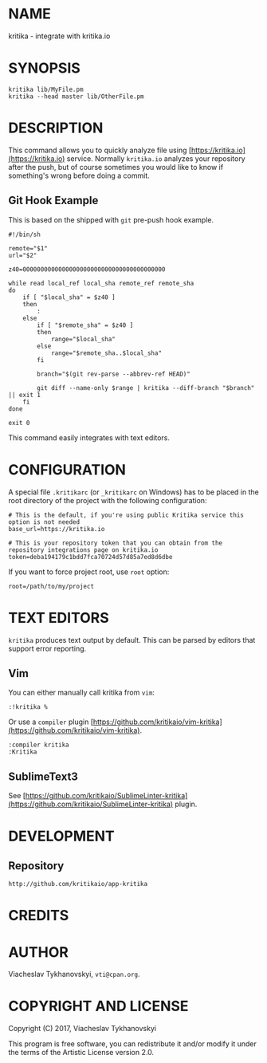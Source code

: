 # NAME

kritika - integrate with kritika.io

# SYNOPSIS

    kritika lib/MyFile.pm
    kritika --head master lib/OtherFile.pm

# DESCRIPTION

This command allows you to quickly analyze file using [https://kritika.io](https://kritika.io) service. Normally `kritika.io` analyzes
your repository after the push, but of course sometimes you would like to know if something's wrong before doing
a commit.

## Git Hook Example

This is based on the shipped with `git` pre-push hook example.

    #!/bin/sh

    remote="$1"
    url="$2"

    z40=0000000000000000000000000000000000000000

    while read local_ref local_sha remote_ref remote_sha
    do
        if [ "$local_sha" = $z40 ]
        then
            :
        else
            if [ "$remote_sha" = $z40 ]
            then
                range="$local_sha"
            else
                range="$remote_sha..$local_sha"
            fi

            branch="$(git rev-parse --abbrev-ref HEAD)"

            git diff --name-only $range | kritika --diff-branch "$branch" || exit 1
        fi
    done

    exit 0

This command easily integrates with text editors.

# CONFIGURATION

A special file `.kritikarc` (or `_kritikarc` on Windows) has to be placed in the root directory of the project with
the following configuration:

    # This is the default, if you're using public Kritika service this option is not needed
    base_url=https://kritika.io

    # This is your repository token that you can obtain from the repository integrations page on kritika.io
    token=deba194179c1bdd7fca70724d57d85a7ed8d6dbe

If you want to force project root, use `root` option:

    root=/path/to/my/project

# TEXT EDITORS

`kritika` produces text output by default. This can be parsed by editors that support error reporting.

## Vim

You can either manually call kritika from `vim`:

    :!kritika %

Or use a `compiler` plugin [https://github.com/kritikaio/vim-kritika](https://github.com/kritikaio/vim-kritika).

    :compiler kritika
    :Kritika

## SublimeText3

See [https://github.com/kritikaio/SublimeLinter-kritika](https://github.com/kritikaio/SublimeLinter-kritika) plugin.

# DEVELOPMENT

## Repository

    http://github.com/kritikaio/app-kritika

# CREDITS

# AUTHOR

Viacheslav Tykhanovskyi, `vti@cpan.org`.

# COPYRIGHT AND LICENSE

Copyright (C) 2017, Viacheslav Tykhanovskyi

This program is free software, you can redistribute it and/or modify it under
the terms of the Artistic License version 2.0.
